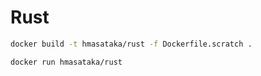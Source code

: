 # Rust

```bash
docker build -t hmasataka/rust -f Dockerfile.scratch .
```

```bash
docker run hmasataka/rust
```
